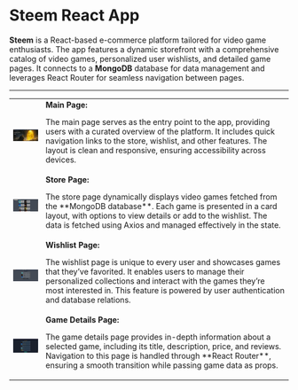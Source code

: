 # Steem React App

**Steem** is a React-based e-commerce platform tailored for video game enthusiasts. The app features a dynamic storefront with a comprehensive catalog of video games, personalized user wishlists, and detailed game pages. It connects to a **MongoDB** database for data management and leverages React Router for seamless navigation between pages.

---

<table>
  <tr>
    <td>
      <img src="src/screenshots/steem1.png" alt="Main Page" width="222">
    </td>
    <td>
      <b>Main Page:</b>
      <p>
        The main page serves as the entry point to the app, providing users with a curated overview of the platform. It includes quick navigation links to the store, wishlist, and other features. The layout is clean and responsive, ensuring accessibility across devices.
      </p>
    </td>
  </tr>
  <tr>
    <td>
      <img src="src/screenshots/steem2.png" alt="Main Page" width="222">
    </td>
    <td>
      <b>Store Page:</b>
      <p>
        The store page dynamically displays video games fetched from the **MongoDB database**. Each game is presented in a card layout, with options to view details or add to the wishlist. The data is fetched using Axios and managed effectively in the state.
      </p>
    </td>
  </tr>
  <tr>
    <td>
      <img src="src/screenshots/steem3.png" alt="Main Page" width="222">
    </td>
    <td>
      <b>Wishlist Page:</b>
      <p>
        The wishlist page is unique to every user and showcases games that they’ve favorited. It enables users to manage their personalized collections and interact with the games they’re most interested in. This feature is powered by user authentication and database relations.
      </p>
    </td>
  </tr>
  <tr>
    <td>
      <img src="src/screenshots/steem4.png" alt="Main Page" width="222">
    </td>
    <td>
      <b>Game Details Page:</b>
      <p>
        The game details page provides in-depth information about a selected game, including its title, description, price, and reviews. Navigation to this page is handled through **React Router**, ensuring a smooth transition while passing game data as props.
      </p>
    </td>
  </tr>
</table>

